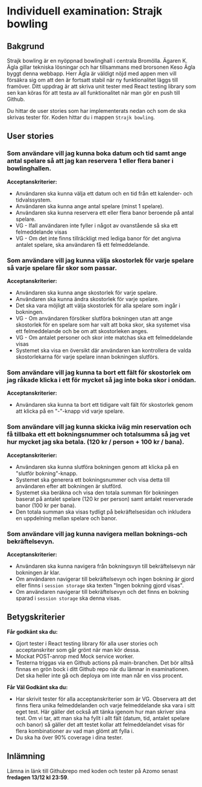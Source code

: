 # Individuell examination: Strajk bowling

## Bakgrund

Strajk bowling är en nyöppnad bowlinghall i centrala Bromölla. Ägaren K. Ägla gillar tekniska lösningar och har tillsammans med brorsonen Keso Ägla byggt denna webbapp.
Herr Ägla är väldigt nöjd med appen men vill försäkra sig om att den är fortsatt stabil när ny funktionalitet läggs till framöver. Ditt uppdrag är att skriva unit tester med React testing library som sen kan köras för att testa av all funktionalitet när man gör en push till Github.

Du hittar de user stories som har implementerats nedan och som de ska skrivas tester för. Koden hittar du i mappen `Strajk bowling`.

## User stories

### Som användare vill jag kunna boka datum och tid samt ange antal spelare så att jag kan reservera 1 eller flera baner i bowlinghallen.

**Acceptanskriterier:**

- Användaren ska kunna välja ett datum och en tid från ett kalender- och tidvalssystem.
- Användaren ska kunna ange antal spelare (minst 1 spelare).
- Användaren ska kunna reservera ett eller flera banor beroende på antal spelare.
- VG - Ifall användaren inte fyller i något av ovanstående så ska ett felmeddelande visas
- VG - Om det inte finns tillräckligt med lediga banor för det angivna antalet spelare, ska användaren få ett felmeddelande.

### Som användare vill jag kunna välja skostorlek för varje spelare så varje spelare får skor som passar.

**Acceptanskriterier:**

- Användaren ska kunna ange skostorlek för varje spelare.
- Användaren ska kunna ändra skostorlek för varje spelare.
- Det ska vara möjligt att välja skostorlek för alla spelare som ingår i bokningen.
- VG - Om användaren försöker slutföra bokningen utan att ange skostorlek för en spelare som har valt att boka skor, ska systemet visa ett felmeddelande och be om att skostorleken anges.
- VG - Om antalet personer och skor inte matchas ska ett felmeddelande visas
- Systemet ska visa en översikt där användaren kan kontrollera de valda skostorlekarna för varje spelare innan bokningen slutförs.

### Som användare vill jag kunna ta bort ett fält för skostorlek om jag råkade klicka i ett för mycket så jag inte boka skor i onödan.

**Acceptanskriterier:**

- Användaren ska kunna ta bort ett tidigare valt fält för skostorlek genom att klicka på en "-"-knapp vid varje spelare.

### Som användare vill jag kunna skicka iväg min reservation och få tillbaka ett ett bokningsnummer och totalsumma så jag vet hur mycket jag ska betala. (120 kr / person + 100 kr / bana).

**Acceptanskriterier:**

- Användaren ska kunna slutföra bokningen genom att klicka på en "slutför bokning"-knapp.
- Systemet ska generera ett bokningsnummer och visa detta till användaren efter att bokningen är slutförd.
- Systemet ska beräkna och visa den totala summan för bokningen baserat på antalet spelare (120 kr per person) samt antalet reserverade banor (100 kr per bana).
- Den totala summan ska visas tydligt på bekräftelsesidan och inkludera en uppdelning mellan spelare och banor.

### Som användare vill jag kunna navigera mellan boknings-och bekräftelsevyn.

**Acceptanskriterier:**

- Användaren ska kunna navigera från bokningsvyn till bekräftelsevyn när bokningen är klar.
- Om användaren navigerar till bekräftelsevyn och ingen bokning är gjord eller finns i `session storage` ska texten "Ingen bokning gjord visas".
- Om användaren navigerar till bekräftelsevyn och det finns en bokning sparad i `session storage` ska denna visas.

## Betygskriterier

**Får godkänt ska du:**

- Gjort tester i React testing library för alla user stories och acceptanskriter som går grönt när man kör dessa.
- Mockat POST-anrop med Mock service worker.
- Testerna triggas via en Github actions på main-branchen. Det bör alltså finnas en grön bock i ditt Github repo när du lämnar in examinationen. Det ska heller inte gå och deploya om inte man når en viss procent.

**Får Väl Godkänt ska du:**

- Har skrivit tester för alla acceptanskriterier som är VG. Observera att det finns flera unika felmeddelanden och varje felmeddelande ska vara i sitt eget test. Här gäller det också att tänka igenom hur man skriver sina test. Om vi tar, att man ska ha fyllt i allt fält (datum, tid, antalet spelare och banor) så gäller det att testet kollar att felmeddelandet visas för flera kombinationer av vad man glömt att fylla i.
- Du ska ha över 90% coverage i dina tester.

## Inlämning

Lämna in länk till Githubrepo med koden och tester på Azomo senast **fredagen 13/12 kl 23:59**.
